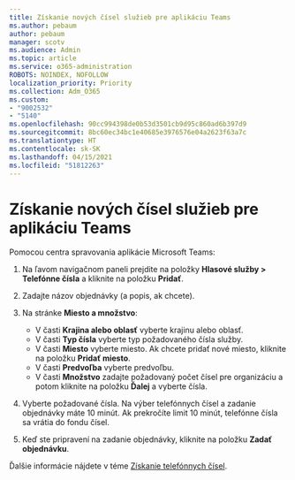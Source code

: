 ```yaml
---
title: Získanie nových čísel služieb pre aplikáciu Teams
ms.author: pebaum
author: pebaum
manager: scotv
ms.audience: Admin
ms.topic: article
ms.service: o365-administration
ROBOTS: NOINDEX, NOFOLLOW
localization_priority: Priority
ms.collection: Adm_O365
ms.custom:
- "9002532"
- "5140"
ms.openlocfilehash: 90cc994398de0b53d3501cb9d95c860ad6b397d9
ms.sourcegitcommit: 8bc60ec34bc1e40685e3976576e04a2623f63a7c
ms.translationtype: HT
ms.contentlocale: sk-SK
ms.lasthandoff: 04/15/2021
ms.locfileid: "51812263"
---
```

# <a name="get-new-service-numbers-for-teams"></a>Získanie nových čísel služieb pre aplikáciu Teams

Pomocou centra spravovania aplikácie Microsoft Teams:

1. Na ľavom navigačnom paneli prejdite na položky **Hlasové služby > Telefónne čísla** a kliknite na položku **Pridať**.
2. Zadajte názov objednávky (a popis, ak chcete).
3. Na stránke **Miesto a množstvo**:

    - V časti **Krajina alebo oblasť** vyberte krajinu alebo oblasť.
    - V časti **Typ čísla** vyberte typ požadovaného čísla služby.
    - V časti **Miesto** vyberte miesto. Ak chcete pridať nové miesto, kliknite na položku **Pridať miesto**.
    - V časti **Predvoľba** vyberte predvoľbu.
    - V časti **Množstvo** zadajte požadovaný počet čísel pre organizáciu a potom kliknite na položku **Ďalej** a vyberte čísla.
    
4. Vyberte požadované čísla. Na výber telefónnych čísel a zadanie objednávky máte 10 minút. Ak prekročíte limit 10 minút, telefónne čísla sa vrátia do fondu čísel.
5. Keď ste pripravení na zadanie objednávky, kliknite na položku **Zadať objednávku**.

Ďalšie informácie nájdete v téme [Získanie telefónnych čísel](https://docs.microsoft.com/microsoftteams/getting-service-phone-numbers).
